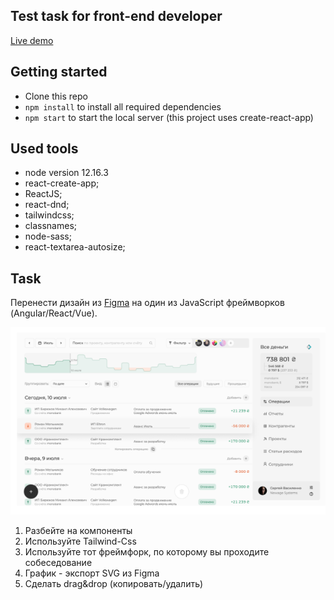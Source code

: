 ## Test task for front-end developer

 [Live demo](https://glem1337.github.io/decision/)
 
 ## Getting started
 
 - Clone this repo
 - `npm install` to install all required dependencies
 - `npm start` to start the local server (this project uses create-react-app)
 
## Used tools
- node version 12.16.3
- react-create-app;
- ReactJS;
- react-dnd;
- tailwindcss;
- classnames;
- node-sass;
- react-textarea-autosize;

## Task
Перенести дизайн из [Figma](https://www.figma.com/file/esArQboNZ4aJFlge5buqR0/Test-Project?node-id=0%3A1) на один из JavaScript фреймворков (Angular/React/Vue).

![](screenshots/Screenshot_1.png)

1. Разбейте на компоненты
2. Используйте Tailwind-Css
3. Используйте тот фреймфорк, по которому вы проходите собеседование
4. График - экспорт SVG из Figma
5. Сделать drag&drop (копировать/удалить)

